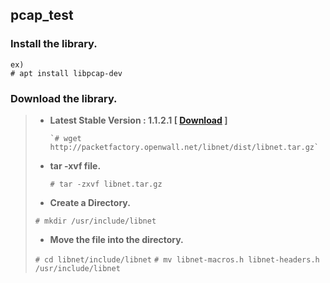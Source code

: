 **pcap_test**
-------------

### Install the library.

```
ex)
# apt install libpcap-dev 
```


### Download the library.

> - **Latest Stable Version : 1.1.2.1 [ [Download](http://packetfactory.openwall.net/libnet/dist/libnet.tar.gz) ]**
>
> 		`# wget http://packetfactory.openwall.net/libnet/dist/libnet.tar.gz`
> - **tar -xvf file.**
>
> 	`# tar -zxvf libnet.tar.gz`
> - **Create a Directory.**
>
> `# mkdir /usr/include/libnet`
> - **Move the file into the directory.**
>
>
> `# cd libnet/include/libnet`
> `# mv libnet-macros.h libnet-headers.h /usr/include/libnet`
